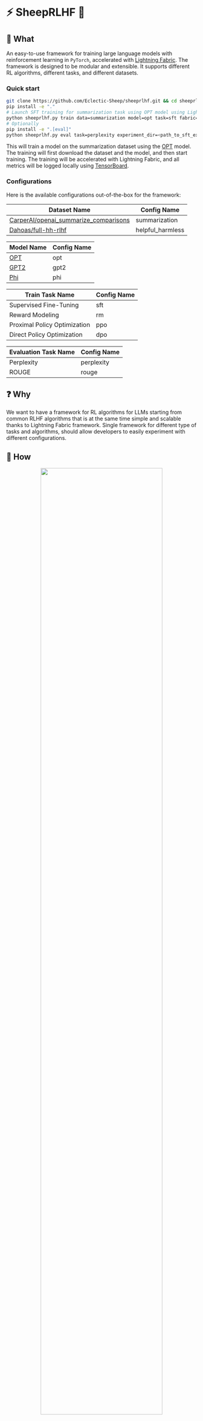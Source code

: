 # ⚡ SheepRLHF 🐑

## :open_book: What

An easy-to-use framework for training large language models with reinforcement learning in `PyTorch`, accelerated with [Lightning Fabric](https://lightning.ai/docs/fabric/stable/).  The framework is designed to be modular and extensible. It supports different RL algorithms, different tasks, and different datasets.

### Quick start

```bash
git clone https://github.com/Eclectic-Sheep/sheeprlhf.git && cd sheeprlhf
pip install -e "."
# Launch SFT training for summarization task using OPT model using Lightning Fabric on GPU
python sheeprlhf.py train data=summarization model=opt task=sft fabric=auto_cuda
# Optionally
pip install -e ".[eval]"
python sheeprlhf.py eval task=perplexity experiment_dir=<path_to_sft_experiment>
```

This will train a model on the summarization dataset using the [OPT](https://huggingface.co/facebook/opt-350m) model. The training will first download the dataset and the model, and then start training. The training will be accelerated with Lightning Fabric, and all metrics will be logged locally using [TensorBoard](https://www.tensorflow.org/tensorboard).

### Configurations

Here is the available configurations out-of-the-box for the framework:

| Dataset Name |  Config Name |
|--------------|-------------|
| [CarperAI/openai_summarize_comparisons](https://huggingface.co/datasets/CarperAI/openai_summarize_comparisons)| summarization|
| [Dahoas/full-hh-rlhf](https://huggingface.co/datasets/Dahoas/full-hh-rlhf) | helpful_harmless |


| Model Name | Config Name |
|------------|-------------|
| [OPT](https://huggingface.co/facebook/opt-350m) | opt |
| [GPT2](https://huggingface.co/gpt2) | gpt2 |
| [Phi](https://huggingface.co/microsoft/phi-1_5) | phi |

| Train Task Name              | Config Name |
|------------------------------|-------------|
| Supervised Fine-Tuning       | sft         |
| Reward Modeling              | rm          |
| Proximal Policy Optimization | ppo         |
| Direct Policy Optimization   | dpo         |


| Evaluation Task Name | Config Name |
|----------------------|-------------|
| Perplexity           | perplexity  |
| ROUGE                | rouge       |





## :question: Why

We want to have a framework for RL algorithms for LLMs starting from common RLHF algorithms that is at the same time simple and scalable thanks to Lightning Fabric framework. Single framework for different type of tasks and algorithms, should allow developers to easily experiment with different configurations.

## :pencil: How

<p align="center">
  <img src="./assets/images/rlhf_overview.png" style="width:80%">
</p>

Reinforcement Learning with Human Feedback (RLHF) is a technique that combines traditional reinforcement learning (RL) with human decisions to train more effective and safe policies. Instead of solely relying on reward signals obtained from the environment, RLHF integrates feedback from humans to guide the learning process. With RLHF, we can have approximated reward signals that are not crafted manually, but rather learned from human judgments. Moreover, we have implemented Direct Policy Optimization for aligning models to human preferences without training a reward model.

### Usage

`SheepRLHF` is designed to be modular and extensible. The framework provides two entry points: `train` and `eval`. The `train` entry point is used to train a model, while the `eval` entry point is used to evaluate a model. After selecting the entry point, the user can select the task, the model, and the data to use. All other configurations can be changed by passing them as command line arguments.

### Extending the framework

The repository is structured as follows:

- `agent`: Contains the implementation of the agents for RL algorithms.
- `config`: Contains the default configurations for entry points or experiments.
- `data`: Contains the implementation of the data processors that can be extended to support new datasets. It also includes dataset and data collator implementations.
- `loss`: Contains the implementation of the loss functions for available tasks.
- `model`: Contains the implementation of wrapper model classes for LLMs.
- `structure`: This folder has all configurations for the framework, including the default configurations. The user can add new settings to the framework by adding new configurations to this folder.
  - `data.py`: Contains the configuration for each dataset available.
  - `fabric.py`: Configurations for Lightning Fabric instance.
  - `generation.py`: Contains parameters for generation configuration for text generation.
  - `model.py`: Contains the configuration for each model available.
  - `optim.py`: Optimization configuration.
  - `run.py`: Entry point configurations for training and evaluation.
  - `task.py`: Contains the configuration for each task available such as SFT, DPO, and PPO etc.
- `task`: In this folder, we have implementations for each task that the framework supports.
    - `train`: Contains the implementation of the training algorithms such as SFT, DPO, and PPO.
    - `eval`: Contains the implementation of the evaluation algorithms such as perplexity and and ROUGE.
- `utils`: Contains utilities and helper functions.
- `cli.py`: Contains the entry points for the framework.

### Adding new models

All models are defined as `configuration dataclasses` under `sheeprlhf/structure/model.py` file.To add a new model available on `Huggingface`, one can add a new configuration to the file. For example, to add OPT 350M model, one can add the following code:

```python
@dataclass
class OPTConfig(ModelConfig):
    """Configurations for OPT based models."""
    config_name: str = "opt"
    repo_name: str = "facebook/opt-350m"
    embedding_dim_name: Optional[str] = "word_embed_proj_dim"
    lora_cfg: Optional[LORAConfig] = LORAConfig(targets="('q_proj','v_proj')")
```

### Enabling LoRA

`SheepRLHF` supports LoRA out of the box, which helps reducing memory requirements while only updating the subset of parameters. To enable LoRA, one can add the following code to the configuration of the algorithm:

```bash
python sheeprlhf.py train task=sft model=opt data=summarization model.finetune_mode=LORA model.lora_cfg.rank=16

```

## :bow: Contributing

The best way to contribute is by opening an issue to discuss a new feature or a bug, or by opening a PR to fix a bug or to add a new feature. For development, it is required to install the pre-commit hooks and have development dependencies installed. To do so, run the following commands:

```bash
pip install ".[dev]"
pre-commit install
```

## :information_source: Acknowledgements

This work and the code developed for the task is a long educational and experimental journey. Please ask us about anything you need or not clear on GitHub. It will be even more then welcomed if you like to contribute. We would like to thank the following works for their contributions to the field and inspiring us to develop this work.

### Libraries

- [SheepRL](https://github.com/Eclectic-Sheep/sheeprl)
- [TRL](https://github.com/lvwerra/trl)
- [DeepSpeedChat](https://github.com/microsoft/DeepSpeedExamples/blob/master/applications/DeepSpeed-Chat/README.md)
- [TRLX](https://github.com/CarperAI/trlx)
- [Lit-Llama](https://github.com/Lightning-AI/lit-llama)
- [Lit-GPT](https://github.com/Lightning-AI/lit-gpt)
- [MinLora](https://github.com/cccntu/minlora)
- [MOSS-RLHF](https://github.com/OpenLMLab/MOSS-RLHF)
- [DPO Original Project](https://github.com/eric-mitchell/direct-preference-optimization)

### Blog Posts

- [StackLLaMa](https://huggingface.co/blog/stackllama)
- [Implementing RLHF: Learning to Summarize with trlX](https://wandb.ai/carperai/summarize_RLHF/reports/Implementing-RLHF-Learning-to-Summarize-with-trlX--VmlldzozMzAwODM2)
- [RLHF: Reinforcement Learning from Human Feedback](https://huyenchip.com/2023/05/02/rlhf.html)
- [Fine-tune Llama 2 with DPO](https://huggingface.co/blog/dpo-trl)

### Research Articles

- [Learning to summarize from human feedback](https://arxiv.org/abs/2009.01325)
- [Training language models to follow instructions](https://arxiv.org/abs/2203.02155)
- [DeepSpeed-Chat: Easy, Fast and Affordable RLHF Training of ChatGPT-like Models at All Scales](https://arxiv.org/abs/2308.01320)
- [Secrets of RLHF in Large Language Models Part I: PPO](https://arxiv.org/abs/2307.04964)
- [LLAMA 2: Open Foundation and Fine-Tuned Chat Models](https://arxiv.org/abs/2307.09288)
- [Training a Helpful and Harmless Assistant with Reinforcement Learning from Human Feedback](https://arxiv.org/abs/2204.05862)

## :mailbox_with_no_mail: Who

You can contact us for any further questions or discussions:

- Refik Can Malli: refikcan.malli@orobix.com
- Federico Belotti: federico.belotti@orobix.com
- Davide Angioni: davide.angioni@orobix.com
- Michele Milesi: michele.milesi@orobix.com

## :page_facing_up: License

This project is licensed under the terms of the Apache License 2.0. Please see the [LICENSE](LICENSE) file for details. Be aware that the project also may use other third-party libraries or models available online, which may be licensed under different licenses.
